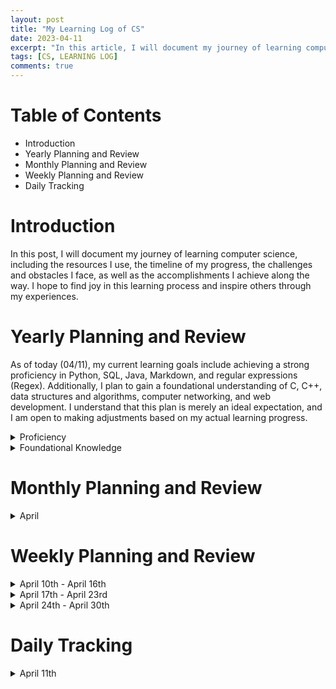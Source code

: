 ```yaml
---
layout: post
title: "My Learning Log of CS"
date: 2023-04-11
excerpt: "In this article, I will document my journey of learning computer science"
tags: [CS, LEARNING LOG]
comments: true
---
```


# Table of Contents  
* Introduction   
* Yearly Planning and Review
* Monthly Planning and Review  
* Weekly Planning and Review  
* Daily Tracking 

# Introduction  
In this post, I will document my journey of learning computer science, including the resources I use, the timeline of my progress, the challenges and obstacles I face, as well as the accomplishments I achieve along the way. I hope to find joy in this learning process and inspire others through my experiences.

# Yearly Planning and Review   
As of today (04/11), my current learning goals include achieving a strong proficiency in Python, SQL, Java, Markdown, and regular expressions (Regex). Additionally, I plan to gain a foundational understanding of C, C++, data structures and algorithms, computer networking, and web development. I understand that this plan is merely an ideal expectation, and I am open to making adjustments based on my actual learning progress.

<details>
    <summary> Proficiency </summary>

Python  
SQL  
Java  
Markdown  
Regular expressions   
</details>

<details>
    <summary> Foundational Knowledge </summary> 

C  
C++  
Data structures  
Computer networking  
Web development   
</details>

# Monthly Planning and Review  
<details>
<summary> April </summary>   
   
- [ ] Regular Expression   
    - [ ] [Regular Expressions Tutorial](https://www.regular-expressions.info/tutorial.html) 
    - [ ] [RegexOne:Learn Regular Expressions with simple, interactive exercises.](https://regexone.com/)  
    - [ ] [RegexLearn](https://regexlearn.com/)  
    - [ ] Real-time editor: [regex101.com](https://regex101.com/)
    - [ ] Just for reference: [菜鸟教程：正则表达式](https://www.runoob.com/regexp/regexp-tutorial.html)   
- [x] Markdown  
  - [x] [Basic writing and formatting syntax](https://docs.github.com/en/get-started/writing-on-github/getting-started-with-writing-and-formatting-on-github/basic-writing-and-formatting-syntax) 
  - [x] [Organizing information with tables](https://docs.github.com/en/get-started/writing-on-github/working-with-advanced-formatting/organizing-information-with-tables)
  - [x] [Organizing information with collapsed sections](https://docs.github.com/en/get-started/writing-on-github/working-with-advanced-formatting/organizing-information-with-collapsed-sections)
  - [x] [Creating and highlighting code blocks](https://docs.github.com/en/get-started/writing-on-github/working-with-advanced-formatting/creating-and-highlighting-code-blocks)
  - [x] [Awesome Markdown](https://github.com/mundimark/awesome-markdown)
  - [x] write an article using VScode md mode
- [ ] [CS50: This is CS50x](https://cs50.harvard.edu/x/2023/): Week 0 -Week 5
- [ ] USTC Computer Networking:A Top-Down Approach Chapter 1
- [ ] SQL
  - [ ] [CodeWithMosh P63 - P155](https://www.bilibili.com/video/BV1UE41147KC?p=63) 
  - [ ] [SQL必知必会刷题](https://www.nowcoder.com/exam/oj?page=1&tab=SQL%E7%AF%87&topicId=298)  
- [ ] Python
  - [ ] [PY4E](https://www.py4e.com/html3/12-network):14-17
  - [ ] [w3schools](https://www.w3schools.com/python/default.asp): File Handling, Python Modules, Python MySQL, Python Reference, Module Reference.  
</details>

# Weekly Planning and Review  

<details>
    <summary> April 10th - April 16th </summary>

- [ ] Regular Expression   
    - [ ] [Regular Expressions Tutorial](https://www.regular-expressions.info/tutorial.html): From Introduction to Word Boundaries  
    - [ ] [RegexOne:Learn Regular Expressions with simple, interactive exercises.](https://regexone.com/): 1-16  
    - [ ] [RegexLearn](https://regexlearn.com/): 1-18 
- [x] Markdown  
  - [x] [Basic writing and formatting syntax](https://docs.github.com/en/get-started/writing-on-github/getting-started-with-writing-and-formatting-on-github/basic-writing-and-formatting-syntax) 
  - [x] [Organizing information with tables](https://docs.github.com/en/get-started/writing-on-github/working-with-advanced-formatting/organizing-information-with-tables)
  - [x] [Organizing information with collapsed sections](https://docs.github.com/en/get-started/writing-on-github/working-with-advanced-formatting/organizing-information-with-collapsed-sections)
  - [x] [Creating and highlighting code blocks](https://docs.github.com/en/get-started/writing-on-github/working-with-advanced-formatting/creating-and-highlighting-code-blocks)
  - [x] [Awesome Markdown](https://github.com/mundimark/awesome-markdown)
  - [x] write an article using VScode md mode
- [ ] [CS50: This is CS50x](https://cs50.harvard.edu/x/2023/): Week 0, week 1 <sup>1/2</sup>   
- [ ] USTC Computer Networking:A Top-Down Approach Chapter 1.1 - 1.3 
- [ ] SQL
  - [ ] [CodeWithMosh P63 - P155](https://www.bilibili.com/video/BV1UE41147KC?p=63): Chapter 8 - Chapter 10  
  - [ ] [SQL必知必会刷题](https://www.nowcoder.com/exam/oj?page=1&tab=SQL%E7%AF%87&topicId=298): 60 - 77
- [ ] Python
  - [ ] [PY4E](https://www.py4e.com/html3/12-network):14
  - [ ] [w3schools](https://www.w3schools.com/python/default.asp): File Handling, Python Modules
</details>

<details>
    <summary> April 17th - April 23rd </summary> 

</details>

<details> 
    <summary> April 24th - April 30th </summary> 

</details>

# Daily Tracking

<details>
    <summary> April 11th </summary> 

- [ ] [Regular Expressions Tutorial](https://www.regular-expressions.info/tutorial.html) 
  - [ ] [Introduction](https://www.regular-expressions.info/tutorial.html)    
  - [ ] [Table of Contents](https://www.regular-expressions.info/tutorialcnt.html)  
  - [ ] [Special Characters](https://www.regular-expressions.info/characters.html)   
- [ ] [CS50](https://cs50.harvard.edu/x/2023/) week 0: From 'Welcom' to 'Images, Video and Sound'  
- [ ] USTC Computer Networking: 1.1
- [ ] SQL
  - [ ] [CodeWithMosh P63 - P155](https://www.bilibili.com/video/BV1UE41147KC?p=63): Chapter 8<sup>1/2</sup>   
  - [ ] [SQL必知必会刷题](https://www.nowcoder.com/exam/oj?page=1&tab=SQL%E7%AF%87&topicId=298): 60 - 62 
 </details>
